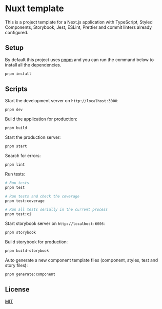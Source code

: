 # Nuxt template

This is a project template for a Next.js application with TypeScript, Styled Components, Storybook, Jest, ESLint, Prettier and commit linters already configured.

## Setup

By default this project uses [pnpm](https://pnpm.io/) and you can run the command below to install all the dependencies.

```bash
pnpm install
```

## Scripts

Start the development server on `http://localhost:3000`:

```bash
pnpm dev
```

Build the application for production:

```bash
pnpm build
```

Start the production server:

```bash
pnpm start
```

Search for errors:

```bash
pnpm lint
```

Run tests:

```bash
# Run tests
pnpm test

# Run tests and check the coverage
pnpm test:coverage

# Run all tests serially in the current process
pnpm test:ci
```

Start storybook server on `http://localhost:6006`:

```bash
pnpm storybook
```

Build storybook for production:

```bash
pnpm build-storybook
```

Auto generate a new component template files (component, styles, test and story files):

```bash
pnpm generate:component
```

## License

[MIT](https://choosealicense.com/licenses/mit/)
